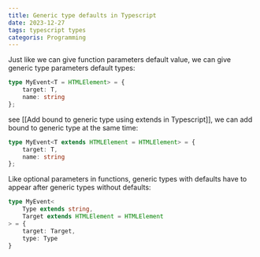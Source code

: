 ```yaml
---
title: Generic type defaults in Typescript
date: 2023-12-27
tags: typescript types
categoris: Programming
---
```


Just like we can give function parameters default value, we can give generic type parameters default types:

```typescript
type MyEvent<T = HTMLElement> = {
    target: T,
    name: string
};
```

see [[Add bound to generic type using extends in Typescript]], we can add bound to generic type at the same time:

```typescript
type MyEvent<T extends HTMLElement = HTMLElement> = {
    target: T,
    name: string
};
```

Like optional parameters in functions, generic types with defaults have to appear after generic types without defaults:

```typescript
type MyEvent<
    Type extends string,
    Target extends HTMLElement = HTMLElement
> = {
    target: Target,
    type: Type
}
```